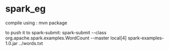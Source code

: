 # spark_eg

compile using :
mvn package

to push it to spark-submit:
spark-submit --class org.apache.spark.examples.WordCount --master local[4] spark-examples-1.0.jar ../words.txt
